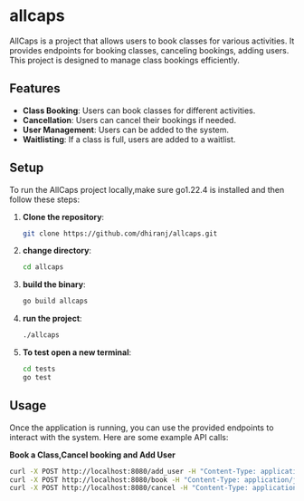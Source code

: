 # allcaps
AllCaps is a project that allows users to book classes for various activities. It provides endpoints for booking classes, canceling bookings, adding users. This project is designed to manage class bookings efficiently.

## Features

- **Class Booking**: Users can book classes for different activities.
- **Cancellation**: Users can cancel their bookings if needed.
- **User Management**: Users can be added to the system.
- **Waitlisting**: If a class is full, users are added to a waitlist.

## Setup

To run the AllCaps project locally,make sure  go1.22.4 is installed and then follow these steps:

1. **Clone the repository**:
   ```bash
   git clone https://github.com/dhiranj/allcaps.git

2. **change directory**:
   ```bash
   cd allcaps

3. **build the binary**:
   ```bash
   go build allcaps

4. **run the project**:
   ```bash
   ./allcaps

5. **To test open a new terminal**:
   ```bash
   cd tests
   go test

## Usage
Once the application is running, you can use the provided endpoints to interact with the system. Here are some example API calls:

**Book a Class,Cancel booking and Add User**
```bash
curl -X POST http://localhost:8080/add_user -H "Content-Type: application/json" -d '{"name": "John Doe"}'
curl -X POST http://localhost:8080/book -H "Content-Type: application/json" -d '{"user_id": "user-uuid-here", "class_id": 1}'
curl -X POST http://localhost:8080/cancel -H "Content-Type: application/json" -d '{"user_id": "user-uuid-here", "class_id": 1}'



